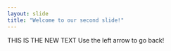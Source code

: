 ```yaml
---
layout: slide
title: "Welcome to our second slide!"
---
```

THIS IS THE NEW TEXT
Use the left arrow to go back!

